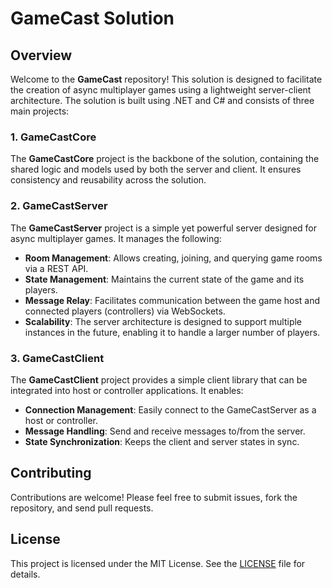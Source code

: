 # GameCast Solution

## Overview

Welcome to the **GameCast** repository! This solution is designed to facilitate the creation of async multiplayer games using a lightweight server-client architecture. The solution is built using .NET and C# and consists of three main projects:

### 1. GameCastCore

The **GameCastCore** project is the backbone of the solution, containing the shared logic and models used by both the server and client. It ensures consistency and reusability across the solution.

### 2. GameCastServer

The **GameCastServer** project is a simple yet powerful server designed for async multiplayer games. It manages the following:

- **Room Management**: Allows creating, joining, and querying game rooms via a REST API.
- **State Management**: Maintains the current state of the game and its players.
- **Message Relay**: Facilitates communication between the game host and connected players (controllers) via WebSockets.
- **Scalability**: The server architecture is designed to support multiple instances in the future, enabling it to handle a larger number of players.

### 3. GameCastClient

The **GameCastClient** project provides a simple client library that can be integrated into host or controller applications. It enables:

- **Connection Management**: Easily connect to the GameCastServer as a host or controller.
- **Message Handling**: Send and receive messages to/from the server.
- **State Synchronization**: Keeps the client and server states in sync.

## Contributing

Contributions are welcome! Please feel free to submit issues, fork the repository, and send pull requests.

## License

This project is licensed under the MIT License. See the [LICENSE](LICENSE.txt) file for details.
